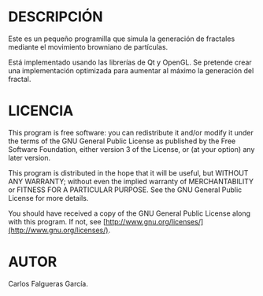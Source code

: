 DESCRIPCIÓN
===========
Este es un pequeño programilla que simula la generación de fractales mediante
el movimiento browniano de partículas.

Está implementado usando las librerías de Qt y OpenGL. Se pretende crear una
implementación optimizada para aumentar al máximo la generación del fractal.


LICENCIA
========
This program is free software: you can redistribute it and/or modify it under
the terms of the GNU General Public License as published by the Free Software
Foundation, either version 3 of the License, or (at your option) any later
version.

This program is distributed in the hope that it will be useful, but WITHOUT ANY
WARRANTY; without even the implied warranty of MERCHANTABILITY or FITNESS FOR A
PARTICULAR PURPOSE. See the GNU General Public License for more details.

You should have received a copy of the GNU General Public License along with
this program. If not, see
[http://www.gnu.org/licenses/](http://www.gnu.org/licenses/).

AUTOR
=====
Carlos Falgueras García.
